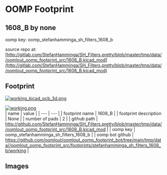 # OOMP Footprint  
## 1608_B  by none  
  
oomp key: oomp_stefanhamminga_sh_filters_1608_b  
  
source repo at: [http://gitlab.com/StefanHamminga/SH_Filters.pretty/blob/master/tmp/data//oomlout_oomp_footprint_src/1608_B.kicad_mod](http://gitlab.com/StefanHamminga/SH_Filters.pretty/blob/master/tmp/data//oomlout_oomp_footprint_src/1608_B.kicad_mod)  
## Footprint  
  
[![working_kicad_pcb_3d.png](working_kicad_pcb_3d_600.png)](working_kicad_pcb_3d.png)  
  
[![working.png](working_600.png)](working.png)  
| name | value | 
| --- | --- | 
| footprint name | 1608_B | 
| footprint description | None | 
| number of pads | 2 | 
| github path | http://github.com/StefanHamminga/SH_Filters.pretty/blob/master/tmp/data//oomlout_oomp_footprint_src/1608_B.kicad_mod | 
| oomp key | oomp_stefanhamminga_sh_filters_1608_b | 
| oomp bot github | https://github.com/oomlout/oomlout_oomp_footprint_bot/tree/main/tmp/data//oomlout_oomp_footprint_src/footprints/stefanhamminga_sh_filters_1608_b/working | 
## Images  
